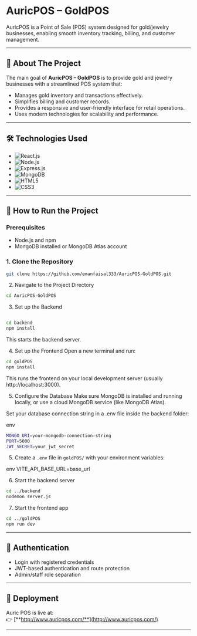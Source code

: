 

# AuricPOS – GoldPOS

AuricPOS is a Point of Sale (POS) system designed for gold/jewelry businesses, enabling smooth inventory tracking, billing, and customer management.

---

## 📖 **About The Project**

The main goal of **AuricPOS – GoldPOS** is to provide gold and jewelry businesses with a streamlined POS system that:

- Manages gold inventory and transactions effectively.
- Simplifies billing and customer records.
- Provides a responsive and user-friendly interface for retail operations.
- Uses modern technologies for scalability and performance.

---

## 🛠️ **Technologies Used**

- ![React.js](https://img.shields.io/badge/React-20232a?style=for-the-badge&logo=react&logoColor=61dafb)  
- ![Node.js](https://img.shields.io/badge/Node.js-339933?style=for-the-badge&logo=nodedotjs&logoColor=white)  
- ![Express.js](https://img.shields.io/badge/Express.js-000000?style=for-the-badge&logo=express&logoColor=white)  
- ![MongoDB](https://img.shields.io/badge/MongoDB-4EA94B?style=for-the-badge&logo=mongodb&logoColor=white)  
- ![HTML5](https://img.shields.io/badge/HTML5-E34F26?style=for-the-badge&logo=html5&logoColor=white)  
- ![CSS3](https://img.shields.io/badge/CSS3-1572B6?style=for-the-badge&logo=css3&logoColor=white)  

---

## 🚀 **How to Run the Project**

### Prerequisites

- Node.js and npm
- MongoDB installed or MongoDB Atlas account

### **1. Clone the Repository**

```bash
git clone https://github.com/emanfaisal333/AuricPOS-GoldPOS.git
```
2. Navigate to the Project Directory
```bash
cd AuricPOS-GoldPOS
```
3. Set up the Backend
```bash

cd backend
npm install

```
This starts the backend server.

4. Set up the Frontend
Open a new terminal and run:

```bash
cd goldPOS
npm install
```
This runs the frontend on your local development server (usually http://localhost:3000).

5. Configure the Database
Make sure MongoDB is installed and running locally, or use a cloud MongoDB service (like MongoDB Atlas).

Set your database connection string in a .env file inside the backend folder:

env
```bash
MONGO_URI=your-mongodb-connection-string
PORT=5000
JWT_SECRET=your_jwt_secret
```

5. Create a `.env` file in `goldPOS/` with your environment variables:

env
VITE_API_BASE_URL=base_url


6. Start the backend server

```bash
cd ../backend
nodemon server.js
```

7. Start the frontend app

```bash
cd ../goldPOS
npm run dev
```

---

## 🔐 Authentication

- Login with registered credentials
- JWT-based authentication and route protection
- Admin/staff role separation

---

## 📌 Deployment

Auric POS is live at:  
👉 [**http://www.auricpos.com/**](http://www.auricpos.com/)

---
